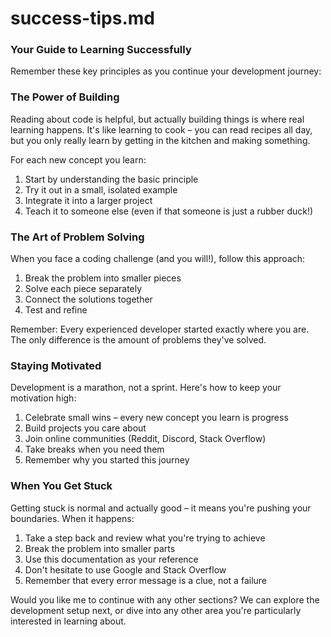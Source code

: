 # success-tips.md

### Your Guide to Learning Successfully

Remember these key principles as you continue your development journey:

### The Power of Building

Reading about code is helpful, but actually building things is where real learning happens. It's like learning to cook – you can read recipes all day, but you only really learn by getting in the kitchen and making something.

For each new concept you learn:

1. Start by understanding the basic principle
2. Try it out in a small, isolated example
3. Integrate it into a larger project
4. Teach it to someone else (even if that someone is just a rubber duck!)

### The Art of Problem Solving

When you face a coding challenge (and you will!), follow this approach:

1. Break the problem into smaller pieces
2. Solve each piece separately
3. Connect the solutions together
4. Test and refine

Remember: Every experienced developer started exactly where you are. The only difference is the amount of problems they've solved.

### Staying Motivated

Development is a marathon, not a sprint. Here's how to keep your motivation high:

1. Celebrate small wins – every new concept you learn is progress
2. Build projects you care about
3. Join online communities (Reddit, Discord, Stack Overflow)
4. Take breaks when you need them
5. Remember why you started this journey

### When You Get Stuck

Getting stuck is normal and actually good – it means you're pushing your boundaries. When it happens:

1. Take a step back and review what you're trying to achieve
2. Break the problem into smaller parts
3. Use this documentation as your reference
4. Don't hesitate to use Google and Stack Overflow
5. Remember that every error message is a clue, not a failure

Would you like me to continue with any other sections? We can explore the development setup next, or dive into any other area you're particularly interested in learning about.
